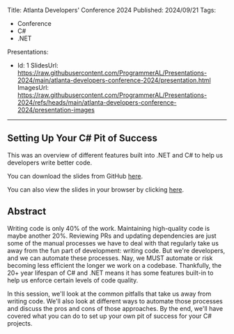 Title: Atlanta Developers' Conference 2024
Published: 2024/09/21
Tags:

- Conference
- C#
- .NET

Presentations:
- Id: 1
  SlidesUrl: https://raw.githubusercontent.com/ProgrammerAL/Presentations-2024/main/atlanta-developers-conference-2024/presentation.html
  ImagesUrl: https://raw.githubusercontent.com/ProgrammerAL/Presentations-2024/refs/heads/main/atlanta-developers-conference-2024/presentation-images

---

## Setting Up Your C# Pit of Success

This was an overview of different features built into .NET and C# to help us developers write better code.

You can download the slides from GitHub <a target="_blank" href="https://github.com/ProgrammerAL/Presentations-2024/tree/main/atlanta-developers-conference-2024">here</a>.

You can also view the slides in your browser by clicking <a href="/posts/20240921-Presentation-AtlDevConf2024/slides/0">here</a>.


## Abstract

Writing code is only 40% of the work. Maintaining high-quality code is maybe another 20%. Reviewing PRs and updating dependencies are just some of the manual processes we have to deal with that regularly take us away from the fun part of development: writing code. But we're developers, and we can automate these processes. Nay, we MUST automate or risk becoming less efficient the longer we work on a codebase. Thankfully, the 20+ year lifespan of C# and .NET means it has some features built-in to help us enforce certain levels of code quality.

In this session, we'll look at the common pitfalls that take us away from writing code. We'll also look at different ways to automate those processes and discuss the pros and cons of those approaches. By the end, we'll have covered what you can do to set up your own pit of success for your C# projects.
